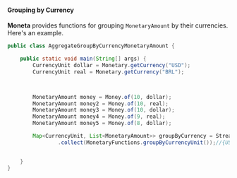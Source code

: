 #### Grouping by Currency


**Moneta** provides functions for grouping `MonetaryAmount` by their currencies. Here's an example.


```java
public class AggregateGroupByCurrencyMonetaryAmount {

    public static void main(String[] args) {
        CurrencyUnit dollar = Monetary.getCurrency("USD");
        CurrencyUnit real = Monetary.getCurrency("BRL");



        MonetaryAmount money = Money.of(10, dollar);
        MonetaryAmount money2 = Money.of(10, real);
        MonetaryAmount money3 = Money.of(10, dollar);
        MonetaryAmount money4 = Money.of(9, real);
        MonetaryAmount money5 = Money.of(8, dollar);

        Map<CurrencyUnit, List<MonetaryAmount>> groupByCurrency = Stream.of(money, money2, money3, money4, money5)
                .collect(MonetaryFunctions.groupByCurrencyUnit());//{USD=[USD 10, USD 10, USD 8], BRL=[BRL 10, BRL 9]}


    }
}
```
